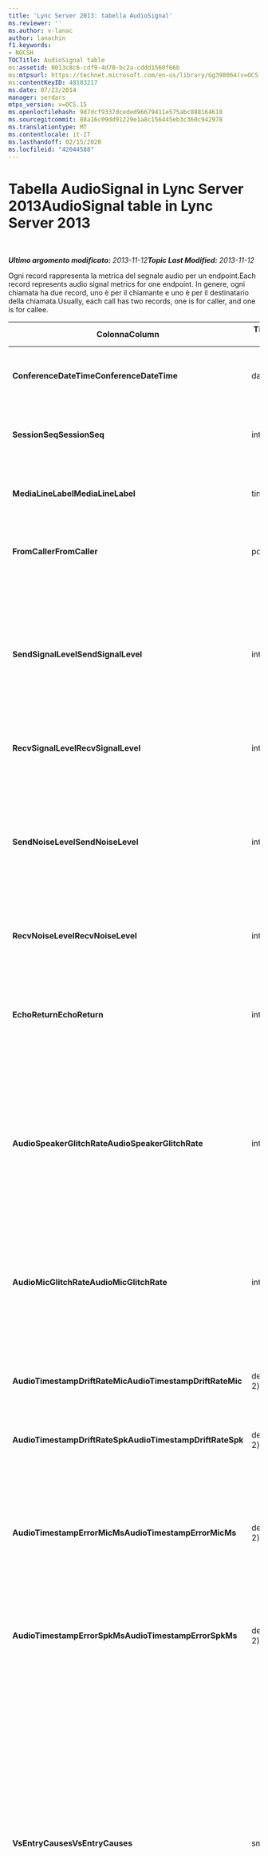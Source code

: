 ```yaml
---
title: 'Lync Server 2013: tabella AudioSignal'
ms.reviewer: ''
ms.author: v-lanac
author: lanachin
f1.keywords:
- NOCSH
TOCTitle: AudioSignal table
ms:assetid: 0013c8c6-cdf9-4d70-bc2a-cddd1560f66b
ms:mtpsurl: https://technet.microsoft.com/en-us/library/Gg398064(v=OCS.15)
ms:contentKeyID: 48183217
ms.date: 07/23/2014
manager: serdars
mtps_version: v=OCS.15
ms.openlocfilehash: 9d7dcf9337dceded96679411e575abc888164618
ms.sourcegitcommit: 88a16c09dd91229e1a8c156445eb3c360c942978
ms.translationtype: MT
ms.contentlocale: it-IT
ms.lasthandoff: 02/15/2020
ms.locfileid: "42044588"
---
```

<div data-xmlns="http://www.w3.org/1999/xhtml">

<div class="topic" data-xmlns="http://www.w3.org/1999/xhtml" data-msxsl="urn:schemas-microsoft-com:xslt" data-cs="http://msdn.microsoft.com/">

<div data-asp="http://msdn2.microsoft.com/asp">

# <a name="audiosignal-table-in-lync-server-2013"></a><span data-ttu-id="d60db-102">Tabella AudioSignal in Lync Server 2013</span><span class="sxs-lookup"><span data-stu-id="d60db-102">AudioSignal table in Lync Server 2013</span></span>

</div>

<div id="mainSection">

<div id="mainBody">

<span> </span>

<span data-ttu-id="d60db-103">_**Ultimo argomento modificato:** 2013-11-12_</span><span class="sxs-lookup"><span data-stu-id="d60db-103">_**Topic Last Modified:** 2013-11-12_</span></span>

<span data-ttu-id="d60db-104">Ogni record rappresenta la metrica del segnale audio per un endpoint.</span><span class="sxs-lookup"><span data-stu-id="d60db-104">Each record represents audio signal metrics for one endpoint.</span></span> <span data-ttu-id="d60db-105">In genere, ogni chiamata ha due record, uno è per il chiamante e uno è per il destinatario della chiamata.</span><span class="sxs-lookup"><span data-stu-id="d60db-105">Usually, each call has two records, one is for caller, and one is for callee.</span></span>


<table>
<colgroup>
<col style="width: 25%" />
<col style="width: 25%" />
<col style="width: 25%" />
<col style="width: 25%" />
</colgroup>
<thead>
<tr class="header">
<th><span data-ttu-id="d60db-106"><strong>Colonna</strong></span><span class="sxs-lookup"><span data-stu-id="d60db-106"><strong>Column</strong></span></span></th>
<th><span data-ttu-id="d60db-107"><strong>Tipo di dati</strong></span><span class="sxs-lookup"><span data-stu-id="d60db-107"><strong>Data Type</strong></span></span></th>
<th><span data-ttu-id="d60db-108"><strong>Chiave/indice</strong></span><span class="sxs-lookup"><span data-stu-id="d60db-108"><strong>Key/Index</strong></span></span></th>
<th><span data-ttu-id="d60db-109"><strong>Dettagli</strong></span><span class="sxs-lookup"><span data-stu-id="d60db-109"><strong>Details</strong></span></span></th>
</tr>
</thead>
<tbody>
<tr class="odd">
<td><p><span data-ttu-id="d60db-110"><strong>ConferenceDateTime</strong></span><span class="sxs-lookup"><span data-stu-id="d60db-110"><strong>ConferenceDateTime</strong></span></span></p></td>
<td><p><span data-ttu-id="d60db-111">datetime</span><span class="sxs-lookup"><span data-stu-id="d60db-111">datetime</span></span></p></td>
<td><p><span data-ttu-id="d60db-112">Principale</span><span class="sxs-lookup"><span data-stu-id="d60db-112">Primary</span></span></p></td>
<td><p><span data-ttu-id="d60db-113">A cui viene fatto riferimento dalla <a href="lync-server-2013-medialine-table.md">Tabella MediaLine in Lync Server 2013</a>.</span><span class="sxs-lookup"><span data-stu-id="d60db-113">Referenced from the <a href="lync-server-2013-medialine-table.md">MediaLine table in Lync Server 2013</a>.</span></span></p></td>
</tr>
<tr class="even">
<td><p><span data-ttu-id="d60db-114"><strong>SessionSeq</strong></span><span class="sxs-lookup"><span data-stu-id="d60db-114"><strong>SessionSeq</strong></span></span></p></td>
<td><p><span data-ttu-id="d60db-115">int</span><span class="sxs-lookup"><span data-stu-id="d60db-115">int</span></span></p></td>
<td><p><span data-ttu-id="d60db-116">Principale</span><span class="sxs-lookup"><span data-stu-id="d60db-116">Primary</span></span></p></td>
<td><p><span data-ttu-id="d60db-117">A cui viene fatto riferimento dalla <a href="lync-server-2013-medialine-table.md">Tabella MediaLine in Lync Server 2013</a>.</span><span class="sxs-lookup"><span data-stu-id="d60db-117">Referenced from the <a href="lync-server-2013-medialine-table.md">MediaLine table in Lync Server 2013</a>.</span></span></p></td>
</tr>
<tr class="odd">
<td><p><span data-ttu-id="d60db-118"><strong>MediaLineLabel</strong></span><span class="sxs-lookup"><span data-stu-id="d60db-118"><strong>MediaLineLabel</strong></span></span></p></td>
<td><p><span data-ttu-id="d60db-119">tinyint</span><span class="sxs-lookup"><span data-stu-id="d60db-119">tinyint</span></span></p></td>
<td><p><span data-ttu-id="d60db-120">Principale</span><span class="sxs-lookup"><span data-stu-id="d60db-120">Primary</span></span></p></td>
<td><p><span data-ttu-id="d60db-121">A cui viene fatto riferimento dalla <a href="lync-server-2013-medialine-table.md">Tabella MediaLine in Lync Server 2013</a>.</span><span class="sxs-lookup"><span data-stu-id="d60db-121">Referenced from the <a href="lync-server-2013-medialine-table.md">MediaLine table in Lync Server 2013</a>.</span></span></p></td>
</tr>
<tr class="even">
<td><p><span data-ttu-id="d60db-122"><strong>FromCaller</strong></span><span class="sxs-lookup"><span data-stu-id="d60db-122"><strong>FromCaller</strong></span></span></p></td>
<td><p><span data-ttu-id="d60db-123">po'</span><span class="sxs-lookup"><span data-stu-id="d60db-123">bit</span></span></p></td>
<td><p><span data-ttu-id="d60db-124">Principale</span><span class="sxs-lookup"><span data-stu-id="d60db-124">Primary</span></span></p></td>
<td><p><span data-ttu-id="d60db-125">0: dati del destinatario della chiamata</span><span class="sxs-lookup"><span data-stu-id="d60db-125">0: Callee’s data</span></span></p>
<p><span data-ttu-id="d60db-126">1: dati del chiamante</span><span class="sxs-lookup"><span data-stu-id="d60db-126">1: Caller’s data</span></span></p></td>
</tr>
<tr class="odd">
<td><p><span data-ttu-id="d60db-127"><strong>SendSignalLevel</strong></span><span class="sxs-lookup"><span data-stu-id="d60db-127"><strong>SendSignalLevel</strong></span></span></p></td>
<td><p><span data-ttu-id="d60db-128">int</span><span class="sxs-lookup"><span data-stu-id="d60db-128">int</span></span></p></td>
<td><p> </p></td>
<td><p><span data-ttu-id="d60db-129">Rappresenta il livello di segnale audio post-analogico di controllo del guadagno.</span><span class="sxs-lookup"><span data-stu-id="d60db-129">Represents the Post-Analog Gain Control audio signal level.</span></span> <span data-ttu-id="d60db-130">L'unità di misura per questa metrica è dBmo.</span><span class="sxs-lookup"><span data-stu-id="d60db-130">The unit for this metric is dBmo.</span></span> <span data-ttu-id="d60db-131">Per una qualità accettabile, il valore deve essere almeno pari a 30 dBmo.</span><span class="sxs-lookup"><span data-stu-id="d60db-131">For acceptable quality, it should be at least 30 dBmo.</span></span> <span data-ttu-id="d60db-132">Questa metrica non è riportata da telefoni IP o A/V Conferencing Server.</span><span class="sxs-lookup"><span data-stu-id="d60db-132">This metric is not reported by the A/V Conferencing Server or IP phones.</span></span></p></td>
</tr>
<tr class="even">
<td><p><span data-ttu-id="d60db-133"><strong>RecvSignalLevel</strong></span><span class="sxs-lookup"><span data-stu-id="d60db-133"><strong>RecvSignalLevel</strong></span></span></p></td>
<td><p><span data-ttu-id="d60db-134">int</span><span class="sxs-lookup"><span data-stu-id="d60db-134">int</span></span></p></td>
<td><p> </p></td>
<td><p><span data-ttu-id="d60db-135">Vedere SendSignalLevel.</span><span class="sxs-lookup"><span data-stu-id="d60db-135">See SendSignalLevel.</span></span></p></td>
</tr>
<tr class="odd">
<td><p><span data-ttu-id="d60db-136"><strong>SendNoiseLevel</strong></span><span class="sxs-lookup"><span data-stu-id="d60db-136"><strong>SendNoiseLevel</strong></span></span></p></td>
<td><p><span data-ttu-id="d60db-137">int</span><span class="sxs-lookup"><span data-stu-id="d60db-137">int</span></span></p></td>
<td><p> </p></td>
<td><p><span data-ttu-id="d60db-138">Rappresenta il livello di rumore del controllo di guadagno post-analogico.</span><span class="sxs-lookup"><span data-stu-id="d60db-138">Represents the Post-Analog Gain Control audio noise level.</span></span> <span data-ttu-id="d60db-139">L'unità di misura per questa metrica è dBmo.</span><span class="sxs-lookup"><span data-stu-id="d60db-139">The unit for this metric is dBmo.</span></span> <span data-ttu-id="d60db-140">Per una qualità accettabile, il valore deve essere inferiore a 35 dBmo.</span><span class="sxs-lookup"><span data-stu-id="d60db-140">For acceptable quality, it should be less than 35 dBmo.</span></span> <span data-ttu-id="d60db-141">Questa metrica non è riportata da telefoni IP o A/V Conferencing Server.</span><span class="sxs-lookup"><span data-stu-id="d60db-141">This metric is not reported by the A/V Conferencing Server or IP phones.</span></span></p></td>
</tr>
<tr class="even">
<td><p><span data-ttu-id="d60db-142"><strong>RecvNoiseLevel</strong></span><span class="sxs-lookup"><span data-stu-id="d60db-142"><strong>RecvNoiseLevel</strong></span></span></p></td>
<td><p><span data-ttu-id="d60db-143">int</span><span class="sxs-lookup"><span data-stu-id="d60db-143">int</span></span></p></td>
<td><p> </p></td>
<td><p><span data-ttu-id="d60db-144">Vedere SendNoiseLevel.</span><span class="sxs-lookup"><span data-stu-id="d60db-144">See SendNoiseLevel.</span></span></p></td>
</tr>
<tr class="odd">
<td><p><span data-ttu-id="d60db-145"><strong>EchoReturn</strong></span><span class="sxs-lookup"><span data-stu-id="d60db-145"><strong>EchoReturn</strong></span></span></p></td>
<td><p><span data-ttu-id="d60db-146">int</span><span class="sxs-lookup"><span data-stu-id="d60db-146">int</span></span></p></td>
<td><p> </p></td>
<td><p><span data-ttu-id="d60db-147">Metrica di miglioramento della perdita di rendimento eco.</span><span class="sxs-lookup"><span data-stu-id="d60db-147">Echo Return Loss Enhancement metric.</span></span> <span data-ttu-id="d60db-148">L'unità di misura per questa metrica è dB.</span><span class="sxs-lookup"><span data-stu-id="d60db-148">The unit for this metric is dB.</span></span> <span data-ttu-id="d60db-149">I valori più bassi rappresentano un'eco minore.</span><span class="sxs-lookup"><span data-stu-id="d60db-149">Lower values represent less echo.</span></span> <span data-ttu-id="d60db-150">Questa metrica non è riportata da telefoni IP o A/V Conferencing Server.</span><span class="sxs-lookup"><span data-stu-id="d60db-150">This metric is not reported by the A/V Conferencing Server or IP phones.</span></span></p></td>
</tr>
<tr class="even">
<td><p><span data-ttu-id="d60db-151"><strong>AudioSpeakerGlitchRate</strong></span><span class="sxs-lookup"><span data-stu-id="d60db-151"><strong>AudioSpeakerGlitchRate</strong></span></span></p></td>
<td><p><span data-ttu-id="d60db-152">int</span><span class="sxs-lookup"><span data-stu-id="d60db-152">int</span></span></p></td>
<td><p> </p></td>
<td><p><span data-ttu-id="d60db-153">Glitch medi per cinque minuti per il rendering degli altoparlanti.</span><span class="sxs-lookup"><span data-stu-id="d60db-153">Average glitches per five minutes for the loudspeaker rendering.</span></span> <span data-ttu-id="d60db-154">Per una buona qualità, il valore deve essere inferiore a 1 ogni 5 minuti.</span><span class="sxs-lookup"><span data-stu-id="d60db-154">For good quality, this should be less than one per five minutes.</span></span> <span data-ttu-id="d60db-155">Questa metrica non è riportata da A/V Conferencing Server, Mediation Server o telefoni IP.</span><span class="sxs-lookup"><span data-stu-id="d60db-155">Not reported by A/V Conferencing Servers, Mediation Servers, or IP phones.</span></span></p></td>
</tr>
<tr class="odd">
<td><p><span data-ttu-id="d60db-156"><strong>AudioMicGlitchRate</strong></span><span class="sxs-lookup"><span data-stu-id="d60db-156"><strong>AudioMicGlitchRate</strong></span></span></p></td>
<td><p><span data-ttu-id="d60db-157">int</span><span class="sxs-lookup"><span data-stu-id="d60db-157">int</span></span></p></td>
<td><p> </p></td>
<td><p><span data-ttu-id="d60db-158">Glitch media per cinque minuti per l'acquisizione del microfono.</span><span class="sxs-lookup"><span data-stu-id="d60db-158">Average glitches per five minutes for the microphone capture.</span></span> <span data-ttu-id="d60db-159">Per una buona qualità, il valore deve essere inferiore a 1 ogni 5 minuti.</span><span class="sxs-lookup"><span data-stu-id="d60db-159">For good quality this should be less than one per five minutes.</span></span> <span data-ttu-id="d60db-160">Questa metrica non è riportata da A/V Conferencing Server, Mediation Server o telefoni IP.</span><span class="sxs-lookup"><span data-stu-id="d60db-160">Not reported by A/V Conferencing Servers, Mediation Servers, or IP phones.</span></span></p></td>
</tr>
<tr class="even">
<td><p><span data-ttu-id="d60db-161"><strong>AudioTimestampDriftRateMic</strong></span><span class="sxs-lookup"><span data-stu-id="d60db-161"><strong>AudioTimestampDriftRateMic</strong></span></span></p></td>
<td><p><span data-ttu-id="d60db-162">decimale (9, 2)</span><span class="sxs-lookup"><span data-stu-id="d60db-162">decimal(9,2)</span></span></p></td>
<td><p> </p></td>
<td><p><span data-ttu-id="d60db-163">Velocità della deriva del clock del dispositivo microfono rispetto al clock della CPU.</span><span class="sxs-lookup"><span data-stu-id="d60db-163">Microphone device clock drift rate, relative to CPU clock.</span></span></p></td>
</tr>
<tr class="odd">
<td><p><span data-ttu-id="d60db-164"><strong>AudioTimestampDriftRateSpk</strong></span><span class="sxs-lookup"><span data-stu-id="d60db-164"><strong>AudioTimestampDriftRateSpk</strong></span></span></p></td>
<td><p><span data-ttu-id="d60db-165">decimale (9, 2)</span><span class="sxs-lookup"><span data-stu-id="d60db-165">decimal(9,2)</span></span></p></td>
<td><p> </p></td>
<td><p><span data-ttu-id="d60db-166">Velocità della deriva del dispositivo di altoparlanti, rispetto al clock della CPU.</span><span class="sxs-lookup"><span data-stu-id="d60db-166">Speaker device clock drift rate, relative to CPU clock.</span></span></p></td>
</tr>
<tr class="even">
<td><p><span data-ttu-id="d60db-167"><strong>AudioTimestampErrorMicMs</strong></span><span class="sxs-lookup"><span data-stu-id="d60db-167"><strong>AudioTimestampErrorMicMs</strong></span></span></p></td>
<td><p><span data-ttu-id="d60db-168">decimale (9, 2)</span><span class="sxs-lookup"><span data-stu-id="d60db-168">decimal(9,2)</span></span></p></td>
<td><p> </p></td>
<td><p><span data-ttu-id="d60db-169">Velocità della deriva del dispositivo di altoparlanti, rispetto al clock della CPU.</span><span class="sxs-lookup"><span data-stu-id="d60db-169">Speaker device clock drift rate, relative to CPU clock.</span></span></p>
<p><span data-ttu-id="d60db-170">Media di errore del timestamp, in millisecondi, del flusso di acquisizione del microfono negli ultimi 20 secondi della chiamata.</span><span class="sxs-lookup"><span data-stu-id="d60db-170">Average microphone capture stream time stamp error, in milliseconds, in the last 20 seconds of the call.</span></span></p></td>
</tr>
<tr class="odd">
<td><p><span data-ttu-id="d60db-171"><strong>AudioTimestampErrorSpkMs</strong></span><span class="sxs-lookup"><span data-stu-id="d60db-171"><strong>AudioTimestampErrorSpkMs</strong></span></span></p></td>
<td><p><span data-ttu-id="d60db-172">decimale (9, 2)</span><span class="sxs-lookup"><span data-stu-id="d60db-172">decimal(9,2)</span></span></p></td>
<td><p> </p></td>
<td><p><span data-ttu-id="d60db-173">Errore medio del timestamp del flusso di rendering dell'altoparlante, in millisecondi, negli ultimi 20 secondi della chiamata.</span><span class="sxs-lookup"><span data-stu-id="d60db-173">Average speaker render stream time stamp error, in milliseconds, in the last 20 seconds of the call.</span></span></p></td>
</tr>
<tr class="even">
<td><p><span data-ttu-id="d60db-174"><strong>VsEntryCauses</strong></span><span class="sxs-lookup"><span data-stu-id="d60db-174"><strong>VsEntryCauses</strong></span></span></p></td>
<td><p><span data-ttu-id="d60db-175">smallint</span><span class="sxs-lookup"><span data-stu-id="d60db-175">smallint</span></span></p></td>
<td><p> </p></td>
<td><p><span data-ttu-id="d60db-176">La commutazione vocale è una modalità half-duplex con possibilità di interruzione ridotta.</span><span class="sxs-lookup"><span data-stu-id="d60db-176">Voice switch is a half-duplex mode with reduced interruption ability.</span></span> <span data-ttu-id="d60db-177">Cause della voce del commutatore vocale:</span><span class="sxs-lookup"><span data-stu-id="d60db-177">Causes of voice switch entry:</span></span></p>
<p><span data-ttu-id="d60db-178">ENTER_VS_BADTS 0X01</span><span class="sxs-lookup"><span data-stu-id="d60db-178">ENTER_VS_BADTS 0x01</span></span></p>
<p><span data-ttu-id="d60db-179">ENTER_VS_ECHO 0x02</span><span class="sxs-lookup"><span data-stu-id="d60db-179">ENTER_VS_ECHO 0x02</span></span></p>
<p><span data-ttu-id="d60db-180">ENTER_VS_FORCEORCONVERGENCE 0X04</span><span class="sxs-lookup"><span data-stu-id="d60db-180">ENTER_VS_FORCEORCONVERGENCE 0x04</span></span></p>
<p><span data-ttu-id="d60db-181">ENTER_VS_DNLP 0x08</span><span class="sxs-lookup"><span data-stu-id="d60db-181">ENTER_VS_DNLP 0x08</span></span></p>
<p><span data-ttu-id="d60db-182">La causa può essere una combinazione di queste singole cause.</span><span class="sxs-lookup"><span data-stu-id="d60db-182">The cause can be a combination of those individual causes.</span></span> <span data-ttu-id="d60db-183">ENTER_VS_FORCEORCONVERGENCE può essere abilitato solo da RegKey a scopo di test.</span><span class="sxs-lookup"><span data-stu-id="d60db-183">ENTER_VS_FORCEORCONVERGENCE can only be enabled by regkey for test purpose.</span></span></p>
<p><span data-ttu-id="d60db-184">Il tipo di dati per questa colonna è stato modificato in Microsoft Lync Server 2013.</span><span class="sxs-lookup"><span data-stu-id="d60db-184">The data type for this column was changed in Microsoft Lync Server 2013.</span></span></p></td>
</tr>
<tr class="odd">
<td><p><span data-ttu-id="d60db-185"><strong>EchoEventCauses</strong></span><span class="sxs-lookup"><span data-stu-id="d60db-185"><strong>EchoEventCauses</strong></span></span></p></td>
<td><p><span data-ttu-id="d60db-186">tinyint</span><span class="sxs-lookup"><span data-stu-id="d60db-186">tinyint</span></span></p></td>
<td><p> </p></td>
<td><p><span data-ttu-id="d60db-187">Cause di un evento Echo:</span><span class="sxs-lookup"><span data-stu-id="d60db-187">Causes of an echo event:</span></span></p>
<p><span data-ttu-id="d60db-188">ECHO_EVENT_BAD_TIMESTAMP 0x01</span><span class="sxs-lookup"><span data-stu-id="d60db-188">ECHO_EVENT_BAD_TIMESTAMP 0x01</span></span></p>
<p><span data-ttu-id="d60db-189">ECHO_EVENT_POSTAEC_ECHO 0X02</span><span class="sxs-lookup"><span data-stu-id="d60db-189">ECHO_EVENT_POSTAEC_ECHO 0x02</span></span></p>
<p><span data-ttu-id="d60db-190">ECHO_EVENT_ANLP 0x04</span><span class="sxs-lookup"><span data-stu-id="d60db-190">ECHO_EVENT_ANLP 0x04</span></span></p>
<p><span data-ttu-id="d60db-191">ECHO_EVENT_DNLP 0x08</span><span class="sxs-lookup"><span data-stu-id="d60db-191">ECHO_EVENT_DNLP 0x08</span></span></p>
<p><span data-ttu-id="d60db-192">ECHO_EVENT_MIC_CLIPPING 0X10</span><span class="sxs-lookup"><span data-stu-id="d60db-192">ECHO_EVENT_MIC_CLIPPING 0x10</span></span></p>
<p><span data-ttu-id="d60db-193">ECHO_EVENT_BAD_STATE 0x20</span><span class="sxs-lookup"><span data-stu-id="d60db-193">ECHO_EVENT_BAD_STATE 0x20</span></span></p>
<p><span data-ttu-id="d60db-194">La causa può essere una combinazione di queste singole cause.</span><span class="sxs-lookup"><span data-stu-id="d60db-194">The cause can be a combination of those individual causes.</span></span></p></td>
</tr>
<tr class="even">
<td><p><span data-ttu-id="d60db-195"><strong>EchoPercentMicIn</strong></span><span class="sxs-lookup"><span data-stu-id="d60db-195"><strong>EchoPercentMicIn</strong></span></span></p></td>
<td><p><span data-ttu-id="d60db-196">Decimal (5, 2)</span><span class="sxs-lookup"><span data-stu-id="d60db-196">decimal(5,2)</span></span></p></td>
<td><p> </p></td>
<td><p><span data-ttu-id="d60db-197">Percentuale del tempo in cui è stata rilevata eco nel flusso di acquisizione del microfono.</span><span class="sxs-lookup"><span data-stu-id="d60db-197">Percentage of time when echo was detected in the microphone capture stream.</span></span> <span data-ttu-id="d60db-198">In genere, i valori sono bassi per gli auricolari o i telefoni e sono più alti per i telefoni speaker o per gli altoparlanti autonomi.</span><span class="sxs-lookup"><span data-stu-id="d60db-198">Typically, values are low for headsets or handsets, and higher for speaker phones or stand-alone speakers.</span></span> <span data-ttu-id="d60db-199">Per i dispositivi che supportano l'annullamento dell'eco acustica di bordo, i valori elevati indicano una perdita di eco.</span><span class="sxs-lookup"><span data-stu-id="d60db-199">For devices that support on-board acoustic echo cancellation, high values indicate echo leak.</span></span> <span data-ttu-id="d60db-200">Per gli altri dispositivi, questa metrica non deve essere utilizzata per valutare la qualità del dispositivo.</span><span class="sxs-lookup"><span data-stu-id="d60db-200">For other devices, this metric should not be used to evaluate device quality.</span></span></p></td>
</tr>
<tr class="odd">
<td><p><span data-ttu-id="d60db-201"><strong>EchoPercentSend</strong></span><span class="sxs-lookup"><span data-stu-id="d60db-201"><strong>EchoPercentSend</strong></span></span></p></td>
<td><p><span data-ttu-id="d60db-202">Decimal (5, 2)</span><span class="sxs-lookup"><span data-stu-id="d60db-202">decimal(5,2)</span></span></p></td>
<td></td>
<td><p><span data-ttu-id="d60db-203">Percentuale di tempo in cui l'eco viene rilevata nel flusso inviato.</span><span class="sxs-lookup"><span data-stu-id="d60db-203">Percentage of time when echo is detected in sent stream.</span></span> <span data-ttu-id="d60db-204">Un'elevata percentuale di eco nei flussi di invio è un'indicazione della perdita di eco.</span><span class="sxs-lookup"><span data-stu-id="d60db-204">High echo percentage in send streams an indication of echo leak.</span></span></p></td>
</tr>
<tr class="even">
<td><p><span data-ttu-id="d60db-205"><strong>RxAGCSignalLevel</strong></span><span class="sxs-lookup"><span data-stu-id="d60db-205"><strong>RxAGCSignalLevel</strong></span></span></p></td>
<td><p><span data-ttu-id="d60db-206">int</span><span class="sxs-lookup"><span data-stu-id="d60db-206">int</span></span></p></td>
<td><p> </p></td>
<td><p><span data-ttu-id="d60db-207">Livello di segnale ricevuto sul Mediation Server dal gateway. Questo è valido solo per il Mediation Server.</span><span class="sxs-lookup"><span data-stu-id="d60db-207">Received signal level on the Mediation Server from the Gateway; this applies only to the Mediation Server.</span></span> <span data-ttu-id="d60db-208">L'unità di misura per questa metrica è dBoV.</span><span class="sxs-lookup"><span data-stu-id="d60db-208">The unit of this metric is dBoV.</span></span> <span data-ttu-id="d60db-209">Per una buona qualità, l'intervallo accettabile dovrebbe essere [-30 a-18] dBoV.</span><span class="sxs-lookup"><span data-stu-id="d60db-209">For good quality, the acceptable range should be [-30 to -18] dBoV.</span></span></p></td>
</tr>
<tr class="odd">
<td><p><span data-ttu-id="d60db-210"><strong>RxAGCNoiseLevel</strong></span><span class="sxs-lookup"><span data-stu-id="d60db-210"><strong>RxAGCNoiseLevel</strong></span></span></p></td>
<td><p><span data-ttu-id="d60db-211">int</span><span class="sxs-lookup"><span data-stu-id="d60db-211">int</span></span></p></td>
<td><p> </p></td>
<td><p><span data-ttu-id="d60db-212">Livello di segnale ricevuto sul Mediation Server dal gateway.</span><span class="sxs-lookup"><span data-stu-id="d60db-212">Received signal level on the Mediation Server from the Gateway.</span></span> <span data-ttu-id="d60db-213">Si applica solo al Mediation Server.</span><span class="sxs-lookup"><span data-stu-id="d60db-213">This applies only to the Mediation Server.</span></span> <span data-ttu-id="d60db-214">L'unità di misura per questa metrica è dBoV.</span><span class="sxs-lookup"><span data-stu-id="d60db-214">The unit of this metric is dBoV.</span></span> <span data-ttu-id="d60db-215">Per una buona qualità, il valore accettabile deve essere inferiore a -50 dBoV.</span><span class="sxs-lookup"><span data-stu-id="d60db-215">For good quality, the acceptable range should be less than -50 dBoV.</span></span></p></td>
</tr>
<tr class="even">
<td><p><span data-ttu-id="d60db-216"><strong>RxAvgAGCGain</strong></span><span class="sxs-lookup"><span data-stu-id="d60db-216"><strong>RxAvgAGCGain</strong></span></span></p></td>
<td><p><span data-ttu-id="d60db-217">int</span><span class="sxs-lookup"><span data-stu-id="d60db-217">int</span></span></p></td>
<td><p> </p></td>
<td><p><span data-ttu-id="d60db-218">Controllo di guadagno automatico (AGC) sul server di Mediation Side.</span><span class="sxs-lookup"><span data-stu-id="d60db-218">Automatic gain control (AGC) on the Mediation Server side.</span></span></p></td>
</tr>
<tr class="odd">
<td><p><span data-ttu-id="d60db-219"><strong>InitialSignalLevelRMS</strong></span><span class="sxs-lookup"><span data-stu-id="d60db-219"><strong>InitialSignalLevelRMS</strong></span></span></p></td>
<td><p><span data-ttu-id="d60db-220">galleggiante</span><span class="sxs-lookup"><span data-stu-id="d60db-220">float</span></span></p></td>
<td><p> </p></td>
<td><p><span data-ttu-id="d60db-221">Il quadrato medio radice (RMS) del segnale in ingresso fino ai primi 30 secondi della chiamata.</span><span class="sxs-lookup"><span data-stu-id="d60db-221">The root mean square (RMS) of the incoming signal of up to the first 30 seconds of the call.</span></span></p></td>
</tr>
<tr class="even">
<td><p><span data-ttu-id="d60db-222"><strong>RecvSignalLevelCh1</strong></span><span class="sxs-lookup"><span data-stu-id="d60db-222"><strong>RecvSignalLevelCh1</strong></span></span></p></td>
<td><p><span data-ttu-id="d60db-223">int</span><span class="sxs-lookup"><span data-stu-id="d60db-223">int</span></span></p></td>
<td></td>
<td><p><span data-ttu-id="d60db-224">Livello di segnale ricevuto sul canale 1.</span><span class="sxs-lookup"><span data-stu-id="d60db-224">Signal level as received on channel 1.</span></span></p>
<p><span data-ttu-id="d60db-225">Questa colonna è stata introdotta in Microsoft Lync Server 2013.</span><span class="sxs-lookup"><span data-stu-id="d60db-225">This column was introduced in Microsoft Lync Server 2013.</span></span></p></td>
</tr>
<tr class="odd">
<td><p><span data-ttu-id="d60db-226"><strong>RecvSignalLevelCh2</strong></span><span class="sxs-lookup"><span data-stu-id="d60db-226"><strong>RecvSignalLevelCh2</strong></span></span></p></td>
<td><p><span data-ttu-id="d60db-227">int</span><span class="sxs-lookup"><span data-stu-id="d60db-227">int</span></span></p></td>
<td></td>
<td><p><span data-ttu-id="d60db-228">Livello di segnale ricevuto sul canale 2.</span><span class="sxs-lookup"><span data-stu-id="d60db-228">Signal level as received on channel 2.</span></span></p>
<p><span data-ttu-id="d60db-229">Questa colonna è stata introdotta in Microsoft Lync Server 2013.</span><span class="sxs-lookup"><span data-stu-id="d60db-229">This column was introduced in Microsoft Lync Server 2013.</span></span></p></td>
</tr>
<tr class="even">
<td><p><span data-ttu-id="d60db-230"><strong>RecvNoiseLevelCh1</strong></span><span class="sxs-lookup"><span data-stu-id="d60db-230"><strong>RecvNoiseLevelCh1</strong></span></span></p></td>
<td><p><span data-ttu-id="d60db-231">int</span><span class="sxs-lookup"><span data-stu-id="d60db-231">int</span></span></p></td>
<td></td>
<td><p><span data-ttu-id="d60db-232">Livello di rumore ricevuto sul canale 1.</span><span class="sxs-lookup"><span data-stu-id="d60db-232">Noise level as received on channel 1.</span></span></p>
<p><span data-ttu-id="d60db-233">Questa colonna è stata introdotta in Microsoft Lync Server 2013.</span><span class="sxs-lookup"><span data-stu-id="d60db-233">This column was introduced in Microsoft Lync Server 2013.</span></span></p></td>
</tr>
<tr class="odd">
<td><p><span data-ttu-id="d60db-234"><strong>RecvNoiseLevelCh2</strong></span><span class="sxs-lookup"><span data-stu-id="d60db-234"><strong>RecvNoiseLevelCh2</strong></span></span></p></td>
<td><p><span data-ttu-id="d60db-235">int</span><span class="sxs-lookup"><span data-stu-id="d60db-235">int</span></span></p></td>
<td></td>
<td><p><span data-ttu-id="d60db-236">Livello di rumore ricevuto sul canale 2.</span><span class="sxs-lookup"><span data-stu-id="d60db-236">Noise level as received on channel 2.</span></span></p>
<p><span data-ttu-id="d60db-237">Questa colonna è stata introdotta in Microsoft Lync Server 2013.</span><span class="sxs-lookup"><span data-stu-id="d60db-237">This column was introduced in Microsoft Lync Server 2013.</span></span></p></td>
</tr>
<tr class="even">
<td><p><span data-ttu-id="d60db-238"><strong>SendSignalLevelCh1</strong></span><span class="sxs-lookup"><span data-stu-id="d60db-238"><strong>SendSignalLevelCh1</strong></span></span></p></td>
<td><p><span data-ttu-id="d60db-239">int</span><span class="sxs-lookup"><span data-stu-id="d60db-239">int</span></span></p></td>
<td></td>
<td><p><span data-ttu-id="d60db-240">Livello di segnale inviato sul canale 1.</span><span class="sxs-lookup"><span data-stu-id="d60db-240">Signal level as sent on channel 1.</span></span></p>
<p><span data-ttu-id="d60db-241">Questa colonna è stata introdotta in Microsoft Lync Server 2013.</span><span class="sxs-lookup"><span data-stu-id="d60db-241">This column was introduced in Microsoft Lync Server 2013.</span></span></p></td>
</tr>
<tr class="odd">
<td><p><span data-ttu-id="d60db-242"><strong>SendSignalLevelCh2</strong></span><span class="sxs-lookup"><span data-stu-id="d60db-242"><strong>SendSignalLevelCh2</strong></span></span></p></td>
<td><p><span data-ttu-id="d60db-243">int</span><span class="sxs-lookup"><span data-stu-id="d60db-243">int</span></span></p></td>
<td></td>
<td><p><span data-ttu-id="d60db-244">Livello di segnale inviato sul canale 2.</span><span class="sxs-lookup"><span data-stu-id="d60db-244">Signal level as sent on channel 2.</span></span></p>
<p><span data-ttu-id="d60db-245">Questa colonna è stata introdotta in Microsoft Lync Server 2013.</span><span class="sxs-lookup"><span data-stu-id="d60db-245">This column was introduced in Microsoft Lync Server 2013.</span></span></p></td>
</tr>
<tr class="even">
<td><p><span data-ttu-id="d60db-246"><strong>SendNoiseLevelCh1</strong></span><span class="sxs-lookup"><span data-stu-id="d60db-246"><strong>SendNoiseLevelCh1</strong></span></span></p></td>
<td><p><span data-ttu-id="d60db-247">int</span><span class="sxs-lookup"><span data-stu-id="d60db-247">int</span></span></p></td>
<td></td>
<td><p><span data-ttu-id="d60db-248">Livello di rumore inviato sul canale 1.</span><span class="sxs-lookup"><span data-stu-id="d60db-248">Noise level as sent on channel 1.</span></span></p>
<p><span data-ttu-id="d60db-249">Questa colonna è stata introdotta in Microsoft Lync Server 2013.</span><span class="sxs-lookup"><span data-stu-id="d60db-249">This column was introduced in Microsoft Lync Server 2013.</span></span></p></td>
</tr>
<tr class="odd">
<td><p><span data-ttu-id="d60db-250"><strong>SendNoiseLevelCh2</strong></span><span class="sxs-lookup"><span data-stu-id="d60db-250"><strong>SendNoiseLevelCh2</strong></span></span></p></td>
<td><p><span data-ttu-id="d60db-251">int</span><span class="sxs-lookup"><span data-stu-id="d60db-251">int</span></span></p></td>
<td></td>
<td><p><span data-ttu-id="d60db-252">Livello di rumore inviato sul canale 2.</span><span class="sxs-lookup"><span data-stu-id="d60db-252">Noise level as sent on channel 2.</span></span></p>
<p><span data-ttu-id="d60db-253">Questa colonna è stata introdotta in Microsoft Lync Server 2013.</span><span class="sxs-lookup"><span data-stu-id="d60db-253">This column was introduced in Microsoft Lync Server 2013.</span></span></p></td>
</tr>
</tbody>
</table>


</div>

<span> </span>

</div>

</div>

</div>

